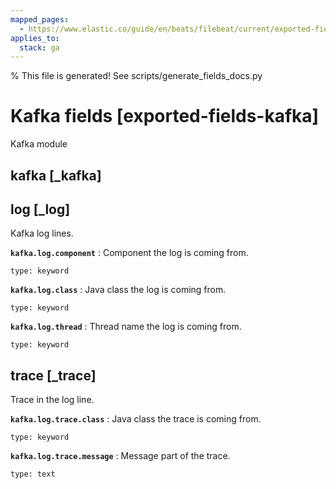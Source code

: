```yaml
---
mapped_pages:
  - https://www.elastic.co/guide/en/beats/filebeat/current/exported-fields-kafka.html
applies_to:
  stack: ga
---
```


% This file is generated! See scripts/generate_fields_docs.py

# Kafka fields [exported-fields-kafka]

Kafka module

## kafka [_kafka]



## log [_log]

Kafka log lines.

**`kafka.log.component`**
:   Component the log is coming from.

    type: keyword


**`kafka.log.class`**
:   Java class the log is coming from.

    type: keyword


**`kafka.log.thread`**
:   Thread name the log is coming from.

    type: keyword


## trace [_trace]

Trace in the log line.

**`kafka.log.trace.class`**
:   Java class the trace is coming from.

    type: keyword


**`kafka.log.trace.message`**
:   Message part of the trace.

    type: text


